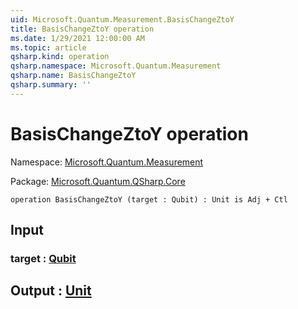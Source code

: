 ```yaml
---
uid: Microsoft.Quantum.Measurement.BasisChangeZtoY
title: BasisChangeZtoY operation
ms.date: 1/29/2021 12:00:00 AM
ms.topic: article
qsharp.kind: operation
qsharp.namespace: Microsoft.Quantum.Measurement
qsharp.name: BasisChangeZtoY
qsharp.summary: ''
---
```


# BasisChangeZtoY operation

Namespace: [Microsoft.Quantum.Measurement](xref:Microsoft.Quantum.Measurement)

Package: [Microsoft.Quantum.QSharp.Core](https://nuget.org/packages/Microsoft.Quantum.QSharp.Core)




```qsharp
operation BasisChangeZtoY (target : Qubit) : Unit is Adj + Ctl
```


## Input

### target : [Qubit](xref:microsoft.quantum.lang-ref.qubit)





## Output : [Unit](xref:microsoft.quantum.lang-ref.unit)

